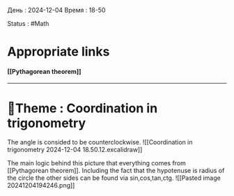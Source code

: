 День : 2024-12-04 
Время : 18-50

Status : #Math  


# Appropriate links
#### [[Pythagorean theorem]]

---

# 📏Theme : Coordination in trigonometry


The angle is consided to be counterclockwise. 
![[Coordination in trigonometry 2024-12-04 18.50.12.excalidraw]]



The main logic behind this picture that everything comes from [[Pythagorean theorem]]. Including the fact that the hypotenuse is radius of the circle the other sides can be found via sin,cos,tan,ctg.
![[Pasted image 20241204194246.png]]






